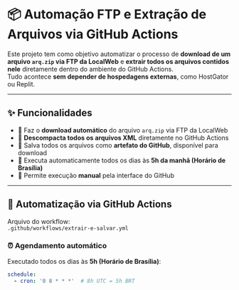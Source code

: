 # 📦 Automação FTP e Extração de Arquivos via GitHub Actions

Este projeto tem como objetivo automatizar o processo de **download de um arquivo `arq.zip` via FTP da LocalWeb** e **extrair todos os arquivos contidos nele** diretamente dentro do ambiente do GitHub Actions.  
Tudo acontece **sem depender de hospedagens externas**, como HostGator ou Replit.

---

## ✨ Funcionalidades

- 🔽 Faz o **download automático** do arquivo `arq.zip` via FTP da LocalWeb
- 📂 **Descompacta todos os arquivos XML** diretamente no GitHub Actions
- 💾 Salva todos os arquivos como **artefato do GitHub**, disponível para download
- 📅 Executa automaticamente todos os dias às **5h da manhã (Horário de Brasília)**
- 🔘 Permite execução **manual** pela interface do GitHub

---

## 🔄 Automatização via GitHub Actions

Arquivo do workflow:  
`.github/workflows/extrair-e-salvar.yml`

### ⏰ Agendamento automático
Executado todos os dias às **5h (Horário de Brasília)**:
```yaml
schedule:
  - cron: '0 8 * * *'  # 8h UTC = 5h BRT
